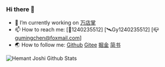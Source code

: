 ### Hi there 👋

- 🔭 I’m currently working on [万店掌](https://www.ovopark.com/)
- 📫 How to reach me: [🐧1240235512] [🛰️Gy1240235512] [📪gumingchen@foxmail.com]
- 🌏 How to follow me: [Github](https://github.com/gmingchen) [Gitee](https://gitee.com/shychen) [掘金](https://juejin.cn/user/4103845398710846) [简书](https://www.jianshu.com/u/81a5a02678d3)

![Hemant Joshi Github Stats](https://github-readme-stats.vercel.app/api?username=gmingchen&show_icons=true&title_color=fff&icon_color=79ff97&text_color=9f9f9f&bg_color=151515&hide=["contribs"])
